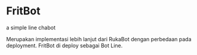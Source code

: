 # FritBot
a simple line chabot

Merupakan implementasi lebih lanjut dari RukaBot dengan perbedaan pada deployment. FritBot di deploy sebagai Bot Line.

